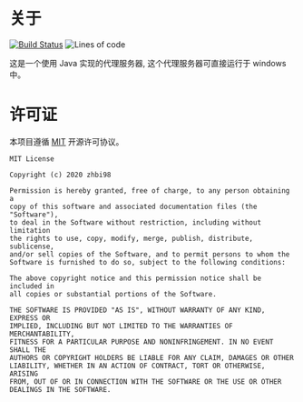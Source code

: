 
# 关于

[![Build Status](https://travis-ci.com/zhbi98/SocksProxySever.svg?branch=master)](https://travis-ci.com/zhbi98/SocksProxySever)
![Lines of code](https://img.shields.io/tokei/lines/github/zhbi98/SocksProxySever)

这是一个使用 Java 实现的代理服务器, 这个代理服务器可直接运行于 windows 中。


# 许可证

本项目遵循 [MIT](https://opensource.org/licenses/MIT) 开源许可协议。

```
MIT License

Copyright (c) 2020 zhbi98

Permission is hereby granted, free of charge, to any person obtaining a
copy of this software and associated documentation files (the "Software"),
to deal in the Software without restriction, including without limitation
the rights to use, copy, modify, merge, publish, distribute, sublicense,
and/or sell copies of the Software, and to permit persons to whom the
Software is furnished to do so, subject to the following conditions:

The above copyright notice and this permission notice shall be included in
all copies or substantial portions of the Software.

THE SOFTWARE IS PROVIDED "AS IS", WITHOUT WARRANTY OF ANY KIND, EXPRESS OR
IMPLIED, INCLUDING BUT NOT LIMITED TO THE WARRANTIES OF MERCHANTABILITY,
FITNESS FOR A PARTICULAR PURPOSE AND NONINFRINGEMENT. IN NO EVENT SHALL THE
AUTHORS OR COPYRIGHT HOLDERS BE LIABLE FOR ANY CLAIM, DAMAGES OR OTHER
LIABILITY, WHETHER IN AN ACTION OF CONTRACT, TORT OR OTHERWISE, ARISING
FROM, OUT OF OR IN CONNECTION WITH THE SOFTWARE OR THE USE OR OTHER
DEALINGS IN THE SOFTWARE.
```
